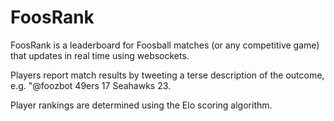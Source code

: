 FoosRank
========

FoosRank is a leaderboard for Foosball matches (or any competitive game) that 
updates in real time using websockets. 

Players report match results by tweeting a terse description of the outcome, 
e.g. "@foozbot 49ers 17 Seahawks 23. 

Player rankings are determined using the Elo scoring algorithm.

